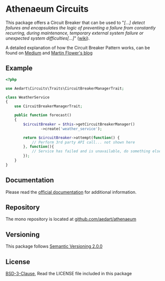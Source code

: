 # Athenaeum Circuits

This package offers a Circuit Breaker that can be used to "_[...] detect failures and encapsulates the logic of preventing a failure from constantly recurring, during maintenance, temporary external system failure or unexpected system difficulties[...]_" ([wiki](https://en.wikipedia.org/wiki/Circuit_breaker_design_pattern)).

A detailed explanation of how the Circuit Breaker Pattern works, can be found on [Medium](https://medium.com/@soumendrak/circuit-breaker-design-pattern-997c3521c1c4) and [Martin Flower's blog](https://martinfowler.com/bliki/CircuitBreaker.html)

## Example

```php
<?php

use Aedart\Circuits\Traits\CircuitBreakerManagerTrait;

class WeatherService
{
    use CircuitBreakerManagerTrait;

    public function forecast()
    {
        $circuitBreaker = $this->getCircuitBreakerManager()
                ->create('weather_service');

        return $circuitBreaker->attempt(function() {
            // Perform 3rd party API call... not shown here
        }, function(){
            // Service has failed and is unavailable, do something else...
        });
    }
}
``` 

## Documentation

Please read the [official documentation](https://aedart.github.io/athenaeum/) for additional information.

## Repository

The mono repository is located at [github.com/aedart/athenaeum](https://github.com/aedart/athenaeum)

## Versioning

This package follows [Semantic Versioning 2.0.0](http://semver.org/)

## License

[BSD-3-Clause](http://spdx.org/licenses/BSD-3-Clause), Read the LICENSE file included in this package
